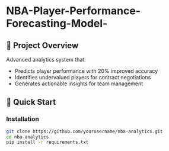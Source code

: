 # NBA-Player-Performance-Forecasting-Model-

## 🏀 Project Overview
Advanced analytics system that:
- Predicts player performance with 20% improved accuracy
- Identifies undervalued players for contract negotiations
- Generates actionable insights for team management

## 🚀 Quick Start

### Installation
```bash
git clone https://github.com/yourusername/nba-analytics.git
cd nba-analytics
pip install -r requirements.txt
